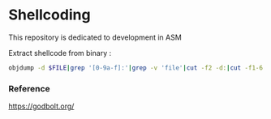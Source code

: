 # Shellcoding
This repository is dedicated to development in ASM 

Extract shellcode from binary :
```bash
objdump -d $FILE|grep '[0-9a-f]:'|grep -v 'file'|cut -f2 -d:|cut -f1-6 -d' '|tr -s ' '|tr '\t' ' '|sed 's/ $//g'|sed 's/ /\\x/g'|paste -d '' -s |sed 's/^/"/'|sed 's/$/"/g'
```

### Reference
https://godbolt.org/
